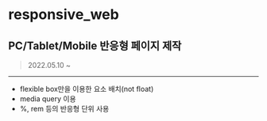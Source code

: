 # responsive_web
## PC/Tablet/Mobile 반응형 페이지 제작
> 2022.05.10 ~
***
* flexible box만을 이용한 요소 배치(not float)
* media query 이용
* %, rem 등의 반응형 단위 사용
